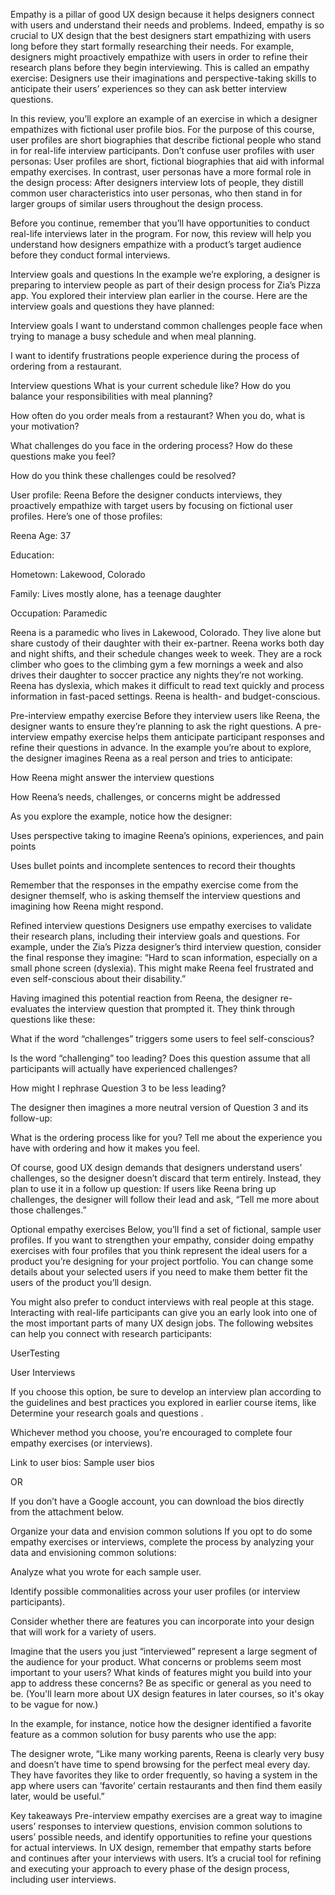 Empathy is a pillar of good UX design because it helps designers connect with users and understand their needs and problems. Indeed, empathy is so crucial to UX design that the best designers start empathizing with users long before they start formally researching their needs. For example, designers might proactively empathize with users in order to refine their research plans before they begin interviewing. This is called an empathy exercise: Designers use their imaginations and perspective-taking skills to anticipate their users’ experiences so they can ask better interview questions. 

In this review, you’ll explore an example of an exercise in which a designer empathizes with fictional user profile bios. For the purpose of this course, user profiles are short biographies that describe fictional people who stand in for real-life interview participants. Don’t confuse user profiles with user personas: User profiles are short, fictional biographies that aid with informal empathy exercises. In contrast, user personas have a more formal role in the design process: After designers interview lots of people, they distill common user characteristics into user personas, who then stand in for larger groups of similar users throughout the design process.

Before you continue, remember that you’ll have opportunities to conduct real-life interviews later in the program. For now, this review will help you understand how designers empathize with a product’s target audience before they conduct formal interviews.

Interview goals and questions
In the example we’re exploring, a designer is preparing to interview people as part of their design process for Zia’s Pizza app. You explored their 
interview plan
 earlier in the course. Here are the interview goals and questions they have planned:

Interview goals
I want to understand common challenges people face when trying to manage a busy schedule and when meal planning.

I want to identify frustrations people experience during the process of ordering from a restaurant.  

Interview questions
What is your current schedule like? How do you balance your responsibilities with meal planning?

How often do you order meals from a restaurant? When you do, what is your motivation? 

What challenges do you face in the ordering process? How do these questions make you feel?

How do you think these challenges could be resolved?

User profile: Reena
Before the designer conducts interviews, they proactively empathize with target users by focusing on fictional user profiles. Here’s one of those profiles:

Reena
Age: 37

Education:

Hometown: Lakewood, Colorado

Family: Lives mostly alone, has a teenage daughter

Occupation: Paramedic

Reena is a paramedic who lives in Lakewood, Colorado. They live alone but share custody of their daughter with their ex-partner. Reena works both day and night shifts, and their schedule changes week to week. They are a rock climber who goes to the climbing gym a few mornings a week and also drives their daughter to soccer practice any nights they’re not working. Reena has dyslexia, which makes it difficult to read text quickly and process information in fast-paced settings. Reena is health- and budget-conscious.

Pre-interview empathy exercise
Before they interview users like Reena, the designer wants to ensure they’re planning to ask the right questions. A pre-interview empathy exercise helps them anticipate participant responses and refine their questions in advance. In the example you’re about to explore, the designer imagines Reena as a real person and tries to anticipate:

How Reena might answer the interview questions

How Reena’s needs, challenges, or concerns might be addressed

As you explore the example, notice how the designer:

Uses perspective taking to imagine Reena’s opinions, experiences, and pain points

Uses bullet points and incomplete sentences to record their thoughts

Remember that the responses in the empathy exercise come from the designer themself, who is asking themself the interview questions and imagining how Reena might respond.

Refined interview questions
Designers use empathy exercises to validate their research plans, including their interview goals and questions. For example, under the Zia’s Pizza designer’s third interview question, consider the final response they imagine: “Hard to scan information, especially on a small phone screen (dyslexia). This might make Reena feel frustrated and even self-conscious about their disability.”

Having imagined this potential reaction from Reena, the designer re-evaluates the interview question that prompted it. They think through questions like these: 

What if the word “challenges” triggers some users to feel self-conscious? 

Is the word “challenging” too leading? Does this question assume that all participants will actually have experienced challenges?

How might I rephrase Question 3 to be less leading?

The designer then imagines a more neutral version of Question 3 and its follow-up: 

What is the ordering process like for you? Tell me about the experience you have with ordering and how it makes you feel.

Of course, good UX design demands that designers understand users’ challenges, so the designer doesn’t discard that term entirely. Instead, they plan to use it in a follow up question: If users like Reena bring up challenges, the designer will follow their lead and ask, “Tell me more about those challenges.”

Optional empathy exercises 
Below, you’ll find a set of fictional, sample user profiles. If you want to strengthen your empathy, consider doing empathy exercises with four profiles that you think represent the ideal users for a product you’re designing for your project portfolio. You can change some details about your selected users if you need to make them better fit the users of the product you’ll design.

You might also prefer to conduct interviews with real people at this stage. Interacting with real-life participants can give you an early look into one of the most important parts of many UX design jobs. The following websites can help you connect with research participants: 

UserTesting

User Interviews

If you choose this option, be sure to develop an interview plan according to the guidelines and best practices you explored in earlier course items, like 
Determine your research goals and questions
.

Whichever method you choose, you’re encouraged to complete four empathy exercises (or interviews).

Link to user bios: 
Sample user bios

OR

If you don’t have a Google account, you can download the bios directly from the attachment below.

Organize your data and envision common solutions
If you opt to do some empathy exercises or interviews, complete the process by analyzing your data and envisioning common solutions:

Analyze what you wrote for each sample user.

Identify possible commonalities across your user profiles (or interview participants). 

Consider whether there are features you can incorporate into your design that will work for a variety of users. 

Imagine that the users you just “interviewed” represent a large segment of the audience for your product. What concerns or problems seem most important to your users? What kinds of features might you build into your app to address these concerns? Be as specific or general as you need to be. (You'll learn more about UX design features in later courses, so it's okay to be vague for now.)

In the example, for instance, notice how the designer identified a favorite feature as a common solution for busy parents who use the app:

The designer wrote, “Like many working parents, Reena is clearly very busy and doesn’t have time to spend browsing for the perfect meal every day. They have favorites they like to order frequently, so having a system in the app where users can ‘favorite’ certain restaurants and then find them easily later, would be useful.”

Key takeaways
Pre-interview empathy exercises are a great way to imagine users’ responses to interview questions, envision common solutions to users’ possible needs, and identify opportunities to refine your questions for actual interviews. In UX design, remember that empathy starts before and continues after your interviews with users. It’s a crucial tool for refining and executing your approach to every phase of the design process, including user interviews.